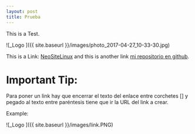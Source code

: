 ```yaml
---
layout: post
title: Prueba
---
```


This is a Test.

![_Logo ]({{ site.baseurl }}/images/photo_2017-04-27_10-33-30.jpg)

This is a Link: [NeoSiteLinux](https://neositelinux.com) and this is another link [mi repositorio en github](https://github.com/neoranger).

# Important Tip:

Para poner un link hay que encerrar el texto del enlace entre corchetes [] y pegado al texto entre paréntesis tiene que ir la URL del link a crear.

Example:

![_Logo ]({{ site.baseurl }}/images/link.PNG)

